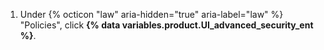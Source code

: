 1. Under {% octicon "law" aria-hidden="true" aria-label="law" %} "Policies", click **{% data variables.product.UI_advanced_security_ent %}**.
